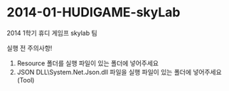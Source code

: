 2014-01-HUDIGAME-skyLab
=======================

2014 1학기 휴디 게임프 skylab 팀

실행 전 주의사항!

1. Resource 폴더를 실행 파일이 있는 폴더에 넣어주세요
2. JSON DLL\System.Net.Json.dll 파일을 실행 파일이 있는 폴더에 넣어주세요 (Tool)
